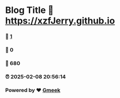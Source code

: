 # Blog Title :link: https://xzfJerry.github.io 
### :page_facing_up: [1](https://xzfJerry.github.io/tag.html) 
### :speech_balloon: 0 
### :hibiscus: 680 
### :alarm_clock: 2025-02-08 20:56:14 
### Powered by :heart: [Gmeek](https://github.com/Meekdai/Gmeek)
